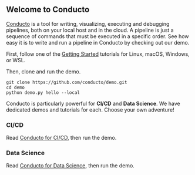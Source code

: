 ## Welcome to Conducto

[Conducto](https://www.conducto.com/) is a tool for writing, visualizing,
executing and debugging pipelines, both on your local host and in the cloud.
A pipeline is just a sequence of commands that must be executed in a specific
order. See how easy it is to write and run a pipeline in Conducto by checking
out our demo.

First, follow one of the [Getting Started](
https://medium.com/conducto/getting-started/home)
tutorials for Linux, macOS, Windows, or WSL.

Then, clone and run the demo.

    git clone https://github.com/conducto/demo.git
    cd demo
    python demo.py hello --local

Conducto is particularly powerful for **CI/CD** and **Data Science**. We have
dedicated demos and tutorials for each. Choose your own adventure!

### CI/CD
Read [Conducto for CI/CD](
https://medium.com/conducto/getting-started-with-conducto-for-ci-cd-b6afb626f410),
then run the demo.

### Data Science
Read [Conducto for Data Science](
https://medium.com/conducto/conducto-for-data-science-59f426ee57b),
then run the demo.

